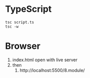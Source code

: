 # TypeScript

```
tsc script.ts
tsc -w
```

# Browser
1. index.html open with live server
2. then
   1. http://localhost:5500/8.module/